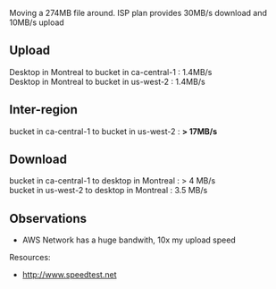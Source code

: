 Moving a 274MB file around.
ISP plan provides 30MB/s download and 10MB/s upload

## Upload
Desktop in Montreal to bucket in ca-central-1 : 1.4MB/s  
Desktop in Montreal to bucket in us-west-2 : 1.4MB/s
## Inter-region
bucket in ca-central-1 to bucket in us-west-2 : **> 17MB/s**
## Download
bucket in ca-central-1 to desktop in Montreal : > 4 MB/s  
bucket in us-west-2 to desktop in Montreal : 3.5 MB/s

## Observations
- AWS Network has a huge bandwith, 10x my upload speed 

Resources:
- http://www.speedtest.net
